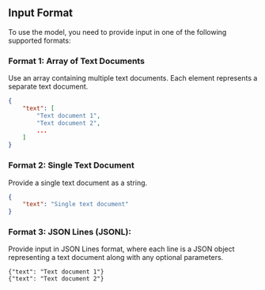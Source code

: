 ## Input Format

To use the model, you need to provide input in one of the following supported formats:

### Format 1: Array of Text Documents

Use an array containing multiple text documents. Each element represents a separate text document.

```json
{
    "text": [
        "Text document 1",
        "Text document 2",
        ...
    ]
}
```

### Format 2: Single Text Document

Provide a single text document as a string.

```json
{
    "text": "Single text document"
}
```

### Format 3: JSON Lines (JSONL):

Provide input in JSON Lines format, where each line is a JSON object representing a text document along with any optional parameters.

```
{"text": "Text document 1"}
{"text": "Text document 2"}
```
